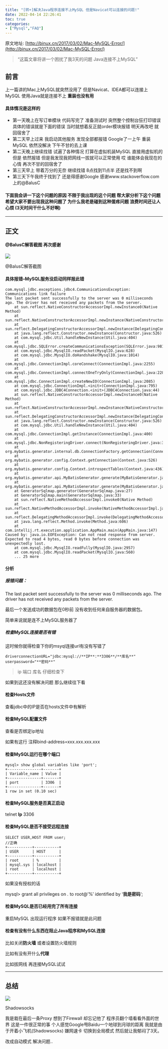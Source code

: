 ```yaml
---
title: "[转+]解决Java程序连接不上MySQL 但是Navicat可以连接的问题!"
date: 2022-04-14 22:26:41
toc: true
categories:
- ["Mysql","FAQ"]
---
```


原文地址: [http://binux.cn/2017/03/02/Mac-MySQL-Error/](http://binux.cn/2017/03/02/Mac-MySQL-Error/)
> “这篇文章将讲一个困扰了我3天的问题 Java连接不上MySQL”





## 前言
上一篇讲的Mac上MySQL就突然没用了 但是Navicat、IDEA都可以连接上MySQL 使用Java就是连接不上  **重装也没有用**

#### 具体情况是这样的

- 第一天晚上在写订单模块 代码写完了 准备测试时 突然整个控制台狂打印错误 具体的错误就是下面的错误 当时就想着反正就order模块报错 明天再改吧 就回宿舍了
- 第二天早上过来 我启动其他服务 发现全部都报错 Google了一上午 重装MySQL 依然没解决 下午不甘的去上课
- 第二天晚上继续找错 试遍了各种情况 打算在虚拟机装MySQL 直接用虚拟机的 但是 依然报错 但是我发现我把网线一拔就可以正常使用 哎 谁能体会我现在的心情 再次不甘的回宿舍了
- 第三天早上 带着万分的无奈 继续找错 8点找到11点半 还是找不到啊
- 第三天下午我终于找到了 还是得感谢Google 感谢www.stackoverflow.com上的@BalusC

#### 下面我会讲一下这个问题的原因 不限于我出现的这个问题 帮大家分析下这个问题 希望大家不要出现我这种问题了 为什么我老是碰到这种蛋疼问题  **浪费时间还让人心烦**  (3天时间干什么不好啊)

---


## 正文

#### @BalusC解答截图 再次感谢
![](https://file.wulicode.com/yuque/202208/24/23/1508i10mb0mI.png?x-oss-process=image/resize,h_716)

@BalusC解答截图

#### 具体报错–MySQL服务没启动同样报此错
```
com.mysql.jdbc.exceptions.jdbc4.CommunicationsException: Communications link failure
The last packet sent successfully to the server was 0 milliseconds ago. The driver has not received any packets from the server.
    at sun.reflect.NativeConstructorAccessorImpl.newInstance0(Native Method)
    at sun.reflect.NativeConstructorAccessorImpl.newInstance(NativeConstructorAccessorImpl.java:57)
    at sun.reflect.DelegatingConstructorAccessorImpl.newInstance(DelegatingConstructorAccessorImpl.java:45)
    at java.lang.reflect.Constructor.newInstance(Constructor.java:526)
    at com.mysql.jdbc.Util.handleNewInstance(Util.java:404)
    at com.mysql.jdbc.SQLError.createCommunicationsException(SQLError.java:981)
    at com.mysql.jdbc.MysqlIO.readPacket(MysqlIO.java:628)
    at com.mysql.jdbc.MysqlIO.doHandshake(MysqlIO.java:1014)
    at com.mysql.jdbc.ConnectionImpl.coreConnect(ConnectionImpl.java:2255)
    at com.mysql.jdbc.ConnectionImpl.connectOneTryOnly(ConnectionImpl.java:2286)
    at com.mysql.jdbc.ConnectionImpl.createNewIO(ConnectionImpl.java:2085)
    at com.mysql.jdbc.ConnectionImpl.<init>(ConnectionImpl.java:795)
    at com.mysql.jdbc.JDBC4Connection.<init>(JDBC4Connection.java:44)
    at sun.reflect.NativeConstructorAccessorImpl.newInstance0(Native Method)
    at sun.reflect.NativeConstructorAccessorImpl.newInstance(NativeConstructorAccessorImpl.java:57)
    at sun.reflect.DelegatingConstructorAccessorImpl.newInstance(DelegatingConstructorAccessorImpl.java:45)
    at java.lang.reflect.Constructor.newInstance(Constructor.java:526)
    at com.mysql.jdbc.Util.handleNewInstance(Util.java:404)
    at com.mysql.jdbc.ConnectionImpl.getInstance(ConnectionImpl.java:400)
    at com.mysql.jdbc.NonRegisteringDriver.connect(NonRegisteringDriver.java:327)
    at org.mybatis.generator.internal.db.ConnectionFactory.getConnection(ConnectionFactory.java:68)
    at org.mybatis.generator.config.Context.getConnection(Context.java:526)
    at org.mybatis.generator.config.Context.introspectTables(Context.java:436)
    at org.mybatis.generator.api.MyBatisGenerator.generate(MyBatisGenerator.java:222)
    at org.mybatis.generator.api.MyBatisGenerator.generate(MyBatisGenerator.java:133)
    at GeneratorSqlmap.generator(GeneratorSqlmap.java:27)
    at GeneratorSqlmap.main(GeneratorSqlmap.java:33)
    at sun.reflect.NativeMethodAccessorImpl.invoke0(Native Method)
    at sun.reflect.NativeMethodAccessorImpl.invoke(NativeMethodAccessorImpl.java:57)
    at sun.reflect.DelegatingMethodAccessorImpl.invoke(DelegatingMethodAccessorImpl.java:43)
    at java.lang.reflect.Method.invoke(Method.java:606)
    at com.intellij.rt.execution.application.AppMain.main(AppMain.java:147)
Caused by: java.io.EOFException: Can not read response from server. Expected to read 4 bytes, read 0 bytes before connection was unexpectedly lost.
    at com.mysql.jdbc.MysqlIO.readFully(MysqlIO.java:2957)
    at com.mysql.jdbc.MysqlIO.readPacket(MysqlIO.java:560)
    ... 25 more
```

#### 分析

##### 报错问题：
The last packet sent successfully to the server was 0 milliseconds ago. The driver has not received any packets from the server.

最后一个发送成功的数据包在0秒前 没有收到任何来自服务器的数据包。

简单来说就是连不上MySQL服务器了

##### 检查MySQL连接是否有错
这时候你就得检查下你的msyql连接url有没有写错了
```
driverconnectionURL="jdbc:mysql://**IP**:**3306**/**库名**"
userpassword="**密码**"
```
> ip 端口 库名 仔细检查下

如果到这还没有解决问题 那么继续往下看

#### 检查Hosts文件
查看jdbc中的IP是否在hosts文件中有解析

#### 检查MySQL配置文件
查看是否绑定ip地址

如果有这行 注释bind-address=xxx.xxx.xxx.xxx

#### 检查MySQL运行在哪个端口
```
mysql> show global variables like 'port';
+---------------+-------+
| Variable_name | Value |
+---------------+-------+
| port          | 3306  |
+---------------+-------+
1 row in set (0.10 sec)
```

#### 检查MySQL服务是否真正启动
telnet  **Ip**  3306

#### 检查MySQL是否不接受远程连接
```
SELECT USER,HOST FROM user;
//正确
+-----------+-----------+
| USER      | HOST      |
+-----------+-----------+
| root      | %         |
| mysql.sys | localhost |
| root      | localhost |
+-----------+-----------+
```
如果没有授权的话

mysql> grant all privileges on  _._  to root@’%’ identified by ‘**我是密码**‘;

#### 检查MySQL是否已经用完了所有连接
重启MySQL 出现运行程序 如果不报错就是此问题

#### 检查有没有什么东西在阻止Java程序和MySQL连接
比如关闭**防火墙**  或者设置防火墙规则

比如有没有开什么**代理**

比如拔网线 再连接MySQL试试

---


## 总结
![](https://file.wulicode.com/yuque/202208/24/23/1509gFjr4trd.png?x-oss-process=image/resize,h_324)

Shadowsocks

我是栽在最后一条Proxy 想到了Firewall 却忘记他了 程序员翻个墙看看外面的世界 这是一件很正常的事 个人感觉Google甩Baidu一个地球到月球的距离 我就是由于开着小飞机(Shadowsocks) 嫌网速卡 切换到全局模式 然后就让我郁闷了3天。

改成自动模式 解决问题..

